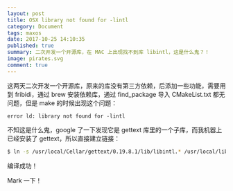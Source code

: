 ```yaml
---
layout: post
title: OSX library not found for -lintl
category: Document
tags: maxos
date: 2017-10-25 14:10:35
published: true
summary: 二次开发一个开源库，在 MAC 上出现找不到库 libintl，这是什么鬼？！
image: pirates.svg
comment: true
---
```


这两天二次开发一个开源库，原来的库没有第三方依赖，后添加一些功能，需要用到 fribidi，通过 brew 安装依赖库，通过 find_package 导入 CMakeList.txt 都无问题，但是 make 的时候出现这个问题：

```vim
error ld: library not found for -lintl
```

不知这是什么鬼，google 了一下发现它是 gettext 库里的一个子库，而我机器上已经安装了 gettext，所以直接建立链接：

```bash
$ ln -s /usr/local/Cellar/gettext/0.19.8.1/lib/libintl.* /usr/local/lib/
```

编译成功！

Mark 一下！
